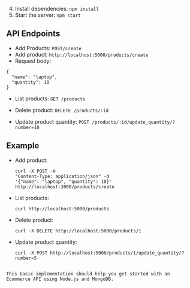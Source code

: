 4. Install dependencies: `npm install`
5. Start the server: `npm start`

## API Endpoints
- Add Products: `POST/create`
- Add product: `http://localhost:5000/products/create`
- Request body:
 ```
 {
   "name": "laptop",
   "quantity": 10
 }
 ```
- List products: `GET /products`
- Delete product: `DELETE /products/:id`

- Update product quantity: `POST /products/:id/update_quantity/?number=10`

## Example
- Add product:
  ```
  curl -X POST -H
  "Content-Type: application/json" -d
  '{"name": "laptop", "quantity": 10}'
  http://localhost:3000/products/create
  ```
- List products:
  ```
  curl http://localhost:5000/products
  ```
- Delete product:
  ```
  curl -X DELETE http://localhost:5000/products/1
  ```
- Update product quantity:
  ```
  curl -X POST http://localhost:5000/products/1/update_quantity/?number=5
  ```
```

This basic implementation should help you get started with an Ecommerce API using Node.js and MongoDB.
